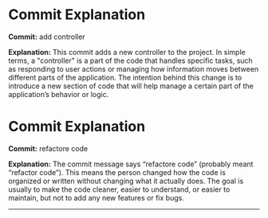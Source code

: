 # Commit Explanation

**Commit:**  add controller

**Explanation:**
This commit adds a new controller to the project. In simple terms, a "controller" is a part of the code that handles specific tasks, such as responding to user actions or managing how information moves between different parts of the application. The intention behind this change is to introduce a new section of code that will help manage a certain part of the application’s behavior or logic.
# Commit Explanation

**Commit:**  refactore code

**Explanation:**
The commit message says “refactore code” (probably meant “refactor code”). This means the person changed how the code is organized or written without changing what it actually does. The goal is usually to make the code cleaner, easier to understand, or easier to maintain, but not to add any new features or fix bugs.

---
